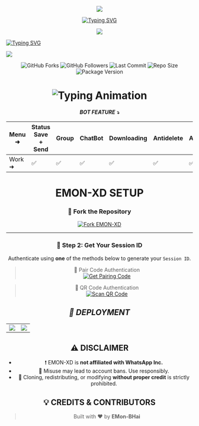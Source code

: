
<p align="center">
  <img src="https://i.imgur.com/LyHic3i.gif" />
</p>

<div align="center"> 
  <a href="https://git.io/typing-svg"> 
    <img src="https://readme-typing-svg.demolab.com?font=Algerian&size=60&pause=1000&color=df2e46&center=true&width=910&height=100&lines=Emon-XD-Bot;Multi+Device+Whatsapp+Bot;Coded+By+EMon-BHai" alt="Typing SVG" />
  </a> 
</div>
<p align="center">
  <img src="https://i.imgur.com/LyHic3i.gif" />
</p>

<a href="https://git.io/typing-svg"><img src="https://readme-typing-svg.demolab.com?font=Black+Ops+One&size=70&pause=500&color=511080&center=true&width=1150&height=200&lines=PLEASE-FORK-STAR-BOT-REPO" alt="Typing SVG" /></a>
  </div>
<a><img src='https://files.catbox.moe/faespg.jpg'/></a>

<!-- 📊 STATS & HERO ANIMATION (Updated Colors) -->
<div align="center">
  <p>
    <img src="https://img.shields.io/github/forks/EMon-BHai-Github/Emon-XD2?style=flat&color=1E88E5&logo=github&logoColor=white&label=Forks" alt="GitHub Forks" />
    <img src="https://img.shields.io/github/followers/EMon-BHai-Github?style=flat&color=43A047&logo=github&logoColor=white&label=Followers" alt="GitHub Followers" />
    <img src="https://img.shields.io/github/last-commit/EMon-BHai-Github/Emon-XD2?style=flat&color=8E24AA&logo=git&logoColor=white&label=Last%20Commit" alt="Last Commit" />
    <img src="https://img.shields.io/github/repo-size/EMon-BHai-Github/Emon-XD2?style=flat&color=0097A7&logo=database&logoColor=white&label=Repo%20Size" alt="Repo Size" />
    <img src="https://img.shields.io/github/package-json/v/EMon-BHai-Github/Emon-XD2?style=flat&color=F57C00&logo=npm&logoColor=white&label=Version" alt="Package Version" />
  </p>
</div>

<div align="center">
<h1 align="center">
  <img src="https://readme-typing-svg.herokuapp.com?font=Fira+Code&size=30&duration=6000&color=00FF00&background=000000&center=true&vCenter=true&width=600&lines=⚡+EMON+XD+BETTER+OPTION;🔥+THE+MOST+POWERFUL+WHATSAPP+BOT;💻+DEVELOPED+BY+EMon-BHai;🚀+EMON-XD+SOLUTIONS;🌈+FAST+⚡+SECURE+🔒+RELIABLE+✅" alt="Typing Animation">
</h1>

***BOT FEATURE ⤵️***

| Menu ⁠➜ | Status Save + Send | Group | ChatBot | Downloading | Antidelete | Ai | Viewonce | Fun | Status Reply | Status Reacts | HeartReacts | Autoreacts | Call Rejecter |
|---|---|---|---|---|---|---|---|---|---|---|---|---|---|
| Work ➜ |✅|✅|✅|✅|✅|✅|✅|✅|✅|✅|✅|✅|✅|

# EMON-XD SETUP

### 🚀 Fork the Repository
<a href="https://github.com/EMon-BHai-Github/Emon-XD2/fork"><img src="https://img.shields.io/github/forks/EMon-BHai-Github/Emon-XD2?style=for-the-badge&logo=github&color=4c1&label=Fork%20EMON-XD" alt="Fork EMON-XD" /></a>

---

### 🔐 Step 2: Get Your Session ID

Authenticate using **one** of the methods below to generate your `Session ID`.

> 📲 Pair Code Authentication  
[![Get Pairing Code](https://img.shields.io/badge/Get%20Pairing%20Code-orange?style=for-the-badge&logo=opencv&logoColor=black)](#)

> 📱 QR Code Authentication  
[![Scan QR Code](https://img.shields.io/badge/Scan%20QR%20Code-000000?style=for-the-badge&logo=react&logoColor=white)](#)

## _📡 DEPLOYMENT_

<div align="center">
  <table>
    <tr>
      <td><a href="https://dashboard.heroku.com/new-app?template=https://github.com/EMon-BHai-Github/Emon-XD2" target="_blank"><img src="https://img.shields.io/badge/Heroku-430098?style=for-the-badge&logo=heroku&logoColor=white&labelColor=000000&color=0000FF"/></a></td>
      <td><a href="https://railway.app/new" target="_blank"><img src="https://img.shields.io/badge/Railway-FF8700?style=for-the-badge&logo=railway&logoColor=white&labelColor=000000"/></a></td>
    </tr>
  </table>
</div>

## ⚠️ DISCLAIMER

- ❗ EMON-XD is **not affiliated with WhatsApp Inc.**
- 🚫 Misuse may lead to account bans. Use responsibly.
- 🛑 Cloning, redistributing, or modifying **without proper credit** is strictly prohibited.

## 💡 CREDITS & CONTRIBUTORS
> Built with ❤️ by **EMon-BHai**
